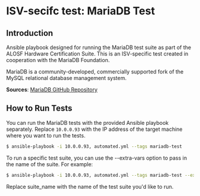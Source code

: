 # ISV-secifc test: MariaDB Test

## Introduction
Ansible playbook designed for running the MariaDB test suite as part of the ALOSF Hardware Certification Suite. 
This is an ISV-specific test created in cooperation with the MariaDB Foundation.

MariaDB is a community-developed, commercially supported fork of the MySQL relational database management system.

**Sources**: [MariaDB GitHub Repository](https://github.com/MariaDB/server)

## How to Run Tests

You can run the MariaDB tests with the provided Ansible playbook separately. Replace `10.0.0.93` with the IP address of the target machine where you want to run the tests.

```bash
$ ansible-playbook -i 10.0.0.93, automated.yml --tags mariadb-test
```

To run a specific test suite, you can use the --extra-vars option to pass in the name of the suite. For example:

```bash
$ ansible-playbook -i 10.0.0.93, automated.yml --tags mariadb-test --extra-vars "suite=suite_name"
```

Replace suite_name with the name of the test suite you'd like to run.
